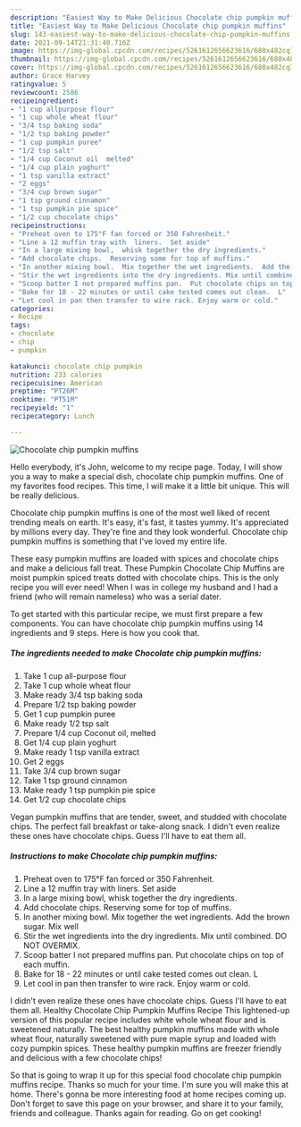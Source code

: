 ```yaml
---
description: "Easiest Way to Make Delicious Chocolate chip pumpkin muffins"
title: "Easiest Way to Make Delicious Chocolate chip pumpkin muffins"
slug: 143-easiest-way-to-make-delicious-chocolate-chip-pumpkin-muffins
date: 2021-09-14T21:31:40.716Z
image: https://img-global.cpcdn.com/recipes/5261612656623616/680x482cq70/chocolate-chip-pumpkin-muffins-recipe-main-photo.jpg
thumbnail: https://img-global.cpcdn.com/recipes/5261612656623616/680x482cq70/chocolate-chip-pumpkin-muffins-recipe-main-photo.jpg
cover: https://img-global.cpcdn.com/recipes/5261612656623616/680x482cq70/chocolate-chip-pumpkin-muffins-recipe-main-photo.jpg
author: Grace Harvey
ratingvalue: 5
reviewcount: 2586
recipeingredient:
- "1 cup allpurpose flour"
- "1 cup whole wheat flour"
- "3/4 tsp baking soda"
- "1/2 tsp baking powder"
- "1 cup pumpkin puree"
- "1/2 tsp salt"
- "1/4 cup Coconut oil  melted"
- "1/4 cup plain yoghurt"
- "1 tsp vanilla extract"
- "2 eggs"
- "3/4 cup brown sugar"
- "1 tsp ground cinnamon"
- "1 tsp pumpkin pie spice"
- "1/2 cup chocolate chips"
recipeinstructions:
- "Preheat oven to 175°F fan forced or 350 Fahrenheit."
- "Line a 12 muffin tray with  liners.  Set aside"
- "In a large mixing bowl,  whisk together the dry ingredients."
- "Add chocolate chips.  Reserving some for top of muffins."
- "In another mixing bowl.  Mix together the wet ingredients.  Add the brown sugar. Mix well"
- "Stir the wet ingredients into the dry ingredients. Mix until combined.  DO NOT OVERMIX."
- "Scoop batter I not prepared muffins pan.  Put chocolate chips on top of each muffin."
- "Bake for 18 - 22 minutes or until cake tested comes out clean.  L"
- "Let cool in pan then transfer to wire rack. Enjoy warm or cold."
categories:
- Recipe
tags:
- chocolate
- chip
- pumpkin

katakunci: chocolate chip pumpkin 
nutrition: 233 calories
recipecuisine: American
preptime: "PT26M"
cooktime: "PT51M"
recipeyield: "1"
recipecategory: Lunch

---
```



![Chocolate chip pumpkin muffins](https://img-global.cpcdn.com/recipes/5261612656623616/680x482cq70/chocolate-chip-pumpkin-muffins-recipe-main-photo.jpg)

Hello everybody, it's John, welcome to my recipe page. Today, I will show you a way to make a special dish, chocolate chip pumpkin muffins. One of my favorites food recipes. This time, I will make it a little bit unique. This will be really delicious.

Chocolate chip pumpkin muffins is one of the most well liked of recent trending meals on earth. It's easy, it's fast, it tastes yummy. It's appreciated by millions every day. They're fine and they look wonderful. Chocolate chip pumpkin muffins is something that I've loved my entire life.

These easy pumpkin muffins are loaded with spices and chocolate chips and make a delicious fall treat. These Pumpkin Chocolate Chip Muffins are moist pumpkin spiced treats dotted with chocolate chips. This is the only recipe you will ever need! When I was in college my husband and I had a friend (who will remain nameless) who was a serial dater.


To get started with this particular recipe, we must first prepare a few components. You can have chocolate chip pumpkin muffins using 14 ingredients and 9 steps. Here is how you cook that.

<!--inarticleads1-->

##### The ingredients needed to make Chocolate chip pumpkin muffins:

1. Take 1 cup all-purpose flour
1. Take 1 cup whole wheat flour
1. Make ready 3/4 tsp baking soda
1. Prepare 1/2 tsp baking powder
1. Get 1 cup pumpkin puree
1. Make ready 1/2 tsp salt
1. Prepare 1/4 cup Coconut oil,  melted
1. Get 1/4 cup plain yoghurt
1. Make ready 1 tsp vanilla extract
1. Get 2 eggs
1. Take 3/4 cup brown sugar
1. Take 1 tsp ground cinnamon
1. Make ready 1 tsp pumpkin pie spice
1. Get 1/2 cup chocolate chips


Vegan pumpkin muffins that are tender, sweet, and studded with chocolate chips. The perfect fall breakfast or take-along snack. I didn&#39;t even realize these ones have chocolate chips. Guess I&#39;ll have to eat them all. 

<!--inarticleads2-->

##### Instructions to make Chocolate chip pumpkin muffins:

1. Preheat oven to 175°F fan forced or 350 Fahrenheit.
1. Line a 12 muffin tray with  liners.  Set aside
1. In a large mixing bowl,  whisk together the dry ingredients.
1. Add chocolate chips.  Reserving some for top of muffins.
1. In another mixing bowl.  Mix together the wet ingredients.  Add the brown sugar. Mix well
1. Stir the wet ingredients into the dry ingredients. Mix until combined.  DO NOT OVERMIX.
1. Scoop batter I not prepared muffins pan.  Put chocolate chips on top of each muffin.
1. Bake for 18 - 22 minutes or until cake tested comes out clean.  L
1. Let cool in pan then transfer to wire rack. Enjoy warm or cold.


I didn&#39;t even realize these ones have chocolate chips. Guess I&#39;ll have to eat them all. Healthy Chocolate Chip Pumpkin Muffins Recipe This lightened-up version of this popular recipe includes white whole wheat flour and is sweetened naturally. The best healthy pumpkin muffins made with whole wheat flour, naturally sweetened with pure maple syrup and loaded with cozy pumpkin spices. These healthy pumpkin muffins are freezer friendly and delicious with a few chocolate chips! 

So that is going to wrap it up for this special food chocolate chip pumpkin muffins recipe. Thanks so much for your time. I'm sure you will make this at home. There's gonna be more interesting food at home recipes coming up. Don't forget to save this page on your browser, and share it to your family, friends and colleague. Thanks again for reading. Go on get cooking!
